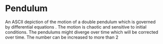 # Pendulum
An ASCII depiction of the motion of a  double pendulum which is governed by differential equations . The motion is chaotic and sensitive to initial conditions. The pendulums might diverge over time which will be corrected over time. The number can be increased to more than 2
